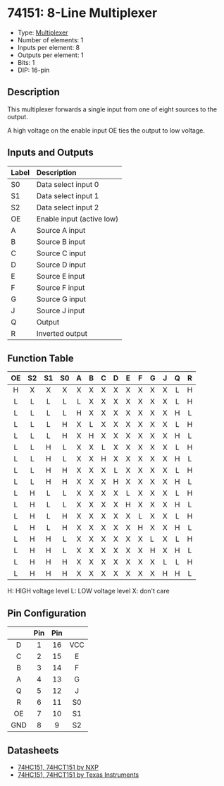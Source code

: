 # 74151: 8-Line Multiplexer

- Type: [Multiplexer](encoders_decoders.md)
- Number of elements: 1
- Inputs per element: 8
- Outputs per element: 1
- Bits: 1
- DIP: 16-pin

## Description

This multiplexer forwards a single input from one of eight sources to the output.

A high voltage on the enable input OE ties the output to low voltage.

## Inputs and Outputs

| Label | Description               |
|:----- |:------------------------- |
| S0    | Data select input 0       |
| S1    | Data select input 1       |
| S2    | Data select input 2       |
| OE    | Enable input (active low) |
| A     | Source A input            |
| B     | Source B input            |
| C     | Source C input            |
| D     | Source D input            |
| E     | Source E input            |
| F     | Source F input            |
| G     | Source G input            |
| J     | Source J input            |
| Q     | Output                    |
| R     | Inverted output           |

## Function Table

| OE  | S2  | S1  | S0  | A   | B   | C   | D   | E   | F   | G   | J   | Q   | R   |
|:---:|:---:|:---:|:---:|:---:|:---:|:---:|:---:|:---:|:---:|:----|:---:|:---:|:---:|
| H   | X   | X   | X   | X   | X   | X   | X   | X   | X   | X   | X   | L   | H   |
| L   | L   | L   | L   | L   | X   | X   | X   | X   | X   | X   | X   | L   | H   |
| L   | L   | L   | L   | H   | X   | X   | X   | X   | X   | X   | X   | H   | L   |
| L   | L   | L   | H   | X   | L   | X   | X   | X   | X   | X   | X   | L   | H   |
| L   | L   | L   | H   | X   | H   | X   | X   | X   | X   | X   | X   | H   | L   |
| L   | L   | H   | L   | X   | X   | L   | X   | X   | X   | X   | X   | L   | H   |
| L   | L   | H   | L   | X   | X   | H   | X   | X   | X   | X   | X   | H   | L   |
| L   | L   | H   | H   | X   | X   | X   | L   | X   | X   | X   | X   | L   | H   |
| L   | L   | H   | H   | X   | X   | X   | H   | X   | X   | X   | X   | H   | L   |
| L   | H   | L   | L   | X   | X   | X   | X   | L   | X   | X   | X   | L   | H   |
| L   | H   | L   | L   | X   | X   | X   | X   | H   | X   | X   | X   | H   | L   |
| L   | H   | L   | H   | X   | X   | X   | X   | X   | L   | X   | X   | L   | H   |
| L   | H   | L   | H   | X   | X   | X   | X   | X   | H   | X   | X   | H   | L   |
| L   | H   | H   | L   | X   | X   | X   | X   | X   | X   | L   | X   | L   | H   |
| L   | H   | H   | L   | X   | X   | X   | X   | X   | X   | H   | X   | H   | L   |
| L   | H   | H   | H   | X   | X   | X   | X   | X   | X   | X   | L   | L   | H   |
| L   | H   | H   | H   | X   | X   | X   | X   | X   | X   | X   | H   | H   | L   |

H: HIGH voltage level
L: LOW voltage level
X: don't care

## Pin Configuration

|     | Pin | Pin |     |
|:---:|:---:|:---:|:---:|
| D   |   1 |  16 | VCC |
| C   |   2 |  15 | E   |
| B   |   3 |  14 | F   |
| A   |   4 |  13 | G   |
| Q   |   5 |  12 | J   |
| R   |   6 |  11 | S0  |
| OE  |   7 |  10 | S1  |
| GND |   8 |   9 | S2  |


## Datasheets

- [74HC151, 74HCT151 by NXP](http://www.nxp.com/documents/data_sheet/74HC_HCT151_Q100.pdf)
- [74HC151, 74HCT151 by Texas Instruments](http://www.ti.com/lit/ds/symlink/sn74hc151.pdf)
